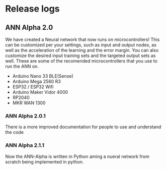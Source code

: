 # Release logs
## ANN Alpha 2.0
We have created a Neural network that now runs on microcontrollers! This can be customized per your settings, such as input and output nodes, as well as the acceleration of the learning and the error margin. You can also customize the desired input training sets and the targeted output sets as well.
These are some of the recomended microcontrollers that you use to run the ANN on.
* Arduino Nano 33 BLE(Sense)
* Arduino Mega 2560 R3
* ESP32 / ESP32 Wifi
* Arduino Maker Vidor 4000
* RP2040
* MKR WAN 1300

### ANN Alpha 2.0.1
There is a more improved documentation for people to use and understand the code


### ANN Alpha 2.1.1
Now the ANN-Alpha is written in Python aming a nueral network from scratch being implemented in python.
